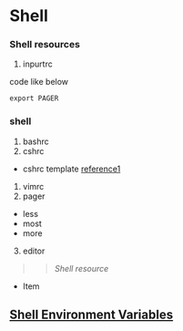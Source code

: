 Shell
=====

### Shell resources

1. inpurtrc

code like below
```shell
export PAGER
```

### shell 
1. bashrc
2. cshrc
  * cshrc template [reference1](http://sourceforge.net/p/modules/modules-tcl/ci/d081f5528358a2d7c5eba74bec1f737c6e87a053/tree/contrib/template/.cshrc)
1. vimrc
2. pager
  * less
  * most
  * more
3. editor

>> *Shell resource*

+ Item

## [Shell Environment Variables](http://en.wikibooks.org/wiki/Guide_to_Unix/Environment_Variables#References)
